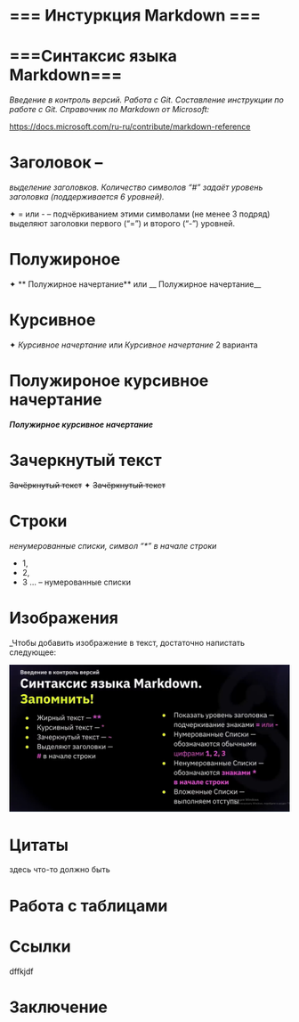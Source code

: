 # === Инстуркция Markdown ===

# ===Синтаксис языка Markdown===
*Введение в контроль версий. Работа с Git. Составление инструкции по работе с Git.
Справочник по Markdown от Microsoft:*

https://docs.microsoft.com/ru-ru/contribute/markdown-reference


 # Заголовок – 
 _выделение заголовков. Количество символов “#” задаёт уровень заголовка (поддерживается 6 уровней)._

✦ = или - – подчёркиванием этими символами (не менее 3 подряд) выделяют заголовки первого
(“=”) и второго (“-”) уровней.

# Полужироное
✦ ** Полужирное начертание** или __ Полужирное начертание__

# Курсивное 

✦ *Курсивное начертание* или _Курсивное начертание_ 2 варианта 

# Полужироное курсивное начертание

***Полужирное курсивное начертание***



# Зачеркнутый текст
 ~~Зачёркнутый текст~~
✦ ~~Зачёркнутый текст~~ 

#  Строки
_ненумерованные списки, символ “*” в начале строки_

* 1, 
* 2, 
* 3 … – нумерованные списки

# Изображения
_Чтобы добавить изображение в текст, достаточно напистать следующее:

![скриншот](Screenshot_2.png)

# Цитаты
здесь что-то должно быть
# Работа с таблицами

# Ссылки 

dffkjdf

# Заключение


